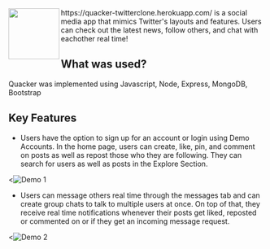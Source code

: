 <img align="left" src="https://github.com/Tandid/Quacker-TwitterClone/blob/main/public/svgs/duck.svg" width=100px>
https://quacker-twitterclone.herokuapp.com/ is a social media app that mimics Twitter's layouts and features. Users can check out the latest news, follow others, and chat with eachother real time!

<br/>

## What was used?

Quacker was implemented using Javascript, Node, Express, MongoDB, Bootstrap

## Key Features

- Users have the option to sign up for an account or login using Demo Accounts. In the home page, users can create, like, pin, and comment on posts as well as repost those who they are following. They can search for users as well as posts in the Explore Section.

<![Demo 1](https://github.com/Tandid/Quacker-TwitterClone/blob/main/public/images/Quackerhome.png)

- Users can message others real time through the messages tab and can create group chats to talk to multiple users at once. On top of that, they receive real time notifications whenever their posts get liked, reposted or commented on or if they get an incoming message request.

<![Demo 2](https://github.com/Tandid/Quacker-TwitterClone/blob/main/public/images/Quackerchat.png)

